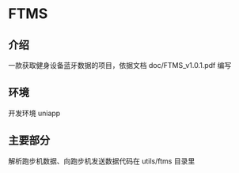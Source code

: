 # FTMS

## 介绍
一款获取健身设备蓝牙数据的项目，依据文档 doc/FTMS_v1.0.1.pdf 编写
## 环境
开发环境 uniapp 
## 主要部分 
解析跑步机数据、向跑步机发送数据代码在 utils/ftms 目录里 


